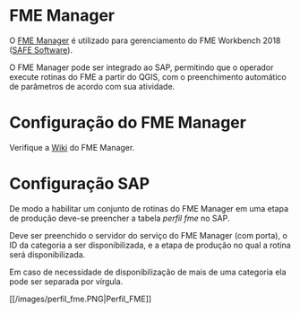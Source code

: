 # FME Manager

O [FME Manager](https://github.com/1cgeo/fme_manager) é utilizado para gerenciamento do FME Workbench 2018 ([SAFE Software](https://www.safe.com/)).

O FME Manager pode ser integrado ao SAP, permitindo que o operador execute rotinas do FME a partir do QGIS, com o preenchimento automático de parâmetros de acordo com sua atividade.

# Configuração do FME Manager

Verifique a [Wiki](https://github.com/1cgeo/fme_manager/wiki/Integração-SAP) do FME Manager.

# Configuração SAP

De modo a habilitar um conjunto de rotinas do FME Manager em uma etapa de produção deve-se preencher a tabela _perfil fme_ no SAP.

Deve ser preenchido o servidor do serviço do FME Manager (com porta), o ID da categoria a ser disponibilizada, e a etapa de produção no qual a rotina será disponibilizada.

Em caso de necessidade de disponibilização de mais de uma categoria ela pode ser separada por vírgula.

[[/images/perfil_fme.PNG|Perfil_FME]]
